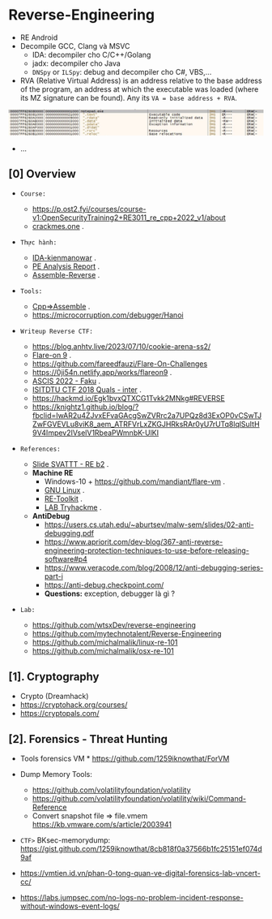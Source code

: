 # Reverse-Engineering

- RE Android
- Decompile GCC, Clang và MSVC
    * IDA: decompiler cho C/C++/Golang
    * jadx: decompiler cho Java
    * `DNSpy` or `ILSpy`: debug and decompiler cho C#, VBS,...
- RVA (Relative Virtual Address) is an address relative to the base address of the program, an address at which the executable was loaded (where its MZ signature can be found). Any its `VA = base address + RVA`.

![baseAddress.jpeg](./images/baseAddress.jpeg)

- ...

## [0] Overview

- `Course:`
    * https://p.ost2.fyi/courses/course-v1:OpenSecurityTraining2+RE3011_re_cpp+2022_v1/about
    * [crackmes.one](https://crackmes.one/) .

- `Thực hành:` 
  * [IDA-kienmanowar](https://kienmanowar.wordpress.com/category/ida-pro-section/ida-tutorials/) .
  * [PE Analysis Report](https://hackmd.io/@antoinenguyen09/Hy0a2mb0t?fbclid=IwAR0zotdKiVJV-22nlqlGds9YOtvsE08MiKU-zMD8S1urx2mdYZC4nRk2BfQ) .
  * [Assemble-Reverse](https://0xinfection.github.io/reversing/) .

- `Tools:`
  * [Cpp=>Assemble](https://godbolt.org/) .
  * https://microcorruption.com/debugger/Hanoi

- `Writeup Reverse CTF:`
   * https://blog.anhtv.live/2023/07/10/cookie-arena-ss2/
   * [Flare-on 9](https://nextheia.com/tags/flare-on-9-write-up/) .
   * https://github.com/fareedfauzi/Flare-On-Challenges
   * https://0ji54n.netlify.app/works/flareon9 .
   * [ASCIS 2022 - Faku](https://mochinishimiya.github.io/posts/ascis2022/?fbclid=IwAR1uNY6kSbsKBoyvQmbepMpdYjdBlOhfnY4yi9Hfs_ZAFJUalFQUTOZLjqA) .
   * [ISITDTU CTF 2018 Quals - inter](https://aides2593.github.io/writeup/re/2018/08/21/inter.html) .
   * https://hackmd.io/Egk1bvxQTXCG1Tvkk2MNkg#REVERSE
   * https://knightz1.github.io/blog/?fbclid=IwAR2u4ZJvxEFvaGAcgSwZVRrc2a7UPQz8d3ExOP0vCSwTJZwFGVEVLu8viK8_aem_ATRFVrLxZKGJHRksRAr0yU7rUTq8lqlSuItH9V4Impev2IVselV1RbeaPWmnbK-UlKI

- `References:`
    * [Slide SVATTT - RE b2](https://docs.google.com/presentation/d/1SBBp04TkILxE-vSARvI_Uo3aF7lswh-FT5dumWWssT0/edit?fbclid=IwAR33UPvpYYBkpxZL8qfOJ2V-XF6xxFhE5BRuVnrNZGVkLGHT2U0i1f-iOio#slide=id.g241d1437ad9_0_0) .
    * **Machine RE**
        + Windows-10 + https://github.com/mandiant/flare-vm .
        + [GNU Linux](https://remnux.org/?fbclid=IwAR3LEPYLKkJWe2rwHav8pwY9igS5e89p3q0sqFy8_ZNvkio-WHRRV99GjhA) .
        + [RE-Toolkit](https://github.com/mentebinaria/retoolkit?fbclid=IwAR1uAu_jBCIVc1y57PSv6xesm4Nedmw6ai23Nj-a58HxwDuSFNG4AcZVJA0) .
        + [LAB Tryhackme](https://tryhackme.com/room/windowsreversingintro?fbclid=IwAR3yC6T0hFYake1O9dIrP13sAlKdOxC2JJkXH79047LbxwHdmCQqjEOF1Jo) .
    * **AntiDebug**
        + https://users.cs.utah.edu/~aburtsev/malw-sem/slides/02-anti-debugging.pdf
        + https://www.apriorit.com/dev-blog/367-anti-reverse-engineering-protection-techniques-to-use-before-releasing-software#p4
        + https://www.veracode.com/blog/2008/12/anti-debugging-series-part-i
        + https://anti-debug.checkpoint.com/
        + **Questions:** exception, debugger là gì ?
- `Lab:`
   * https://github.com/wtsxDev/reverse-engineering
   * https://github.com/mytechnotalent/Reverse-Engineering
   * https://github.com/michalmalik/linux-re-101
   * https://github.com/michalmalik/osx-re-101
## [1]. Cryptography
- Crypto (Dreamhack)
- https://cryptohack.org/courses/
- https://cryptopals.com/

## [2]. Forensics - Threat Hunting
- Tools forensics VM   * https://github.com/1259iknowthat/ForVM
  
- Dump Memory Tools:
  * https://github.com/volatilityfoundation/volatility
  * https://github.com/volatilityfoundation/volatility/wiki/Command-Reference
  * Convert snapshot file => file.vmem https://kb.vmware.com/s/article/2003941

- `CTF>` BKsec-memorydump: https://gist.github.com/1259iknowthat/8cb818f0a37566b1fc25151ef074d9af
- https://vmtien.id.vn/phan-0-tong-quan-ve-digital-forensics-lab-vncert-cc/
- https://labs.jumpsec.com/no-logs-no-problem-incident-response-without-windows-event-logs/

 
